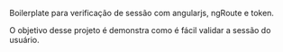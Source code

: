 Boilerplate para verificação de sessão com angularjs, ngRoute e token.

O objetivo desse projeto é demonstra como é fácil validar a sessão do usuário.



